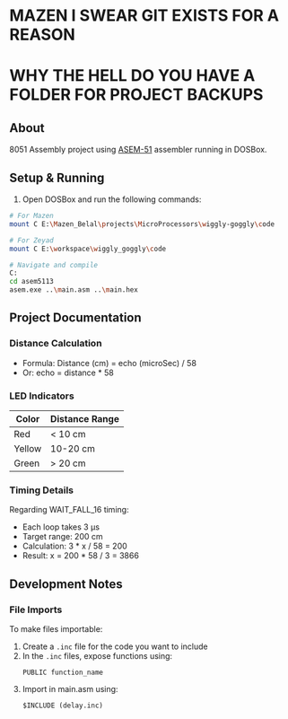 # MAZEN I SWEAR GIT EXISTS FOR A REASON
# WHY THE HELL DO YOU HAVE A FOLDER FOR PROJECT BACKUPS

## About
8051 Assembly project using [ASEM-51](https://plit.de/asem-51/) assembler running in DOSBox.

## Setup & Running
1. Open DOSBox and run the following commands:
```bash
# For Mazen
mount C E:\Mazen_Belal\projects\MicroProcessors\wiggly-goggly\code

# For Zeyad
mount C E:\workspace\wiggly_goggly\code

# Navigate and compile
C:
cd asem5113
asem.exe ..\main.asm ..\main.hex
```

## Project Documentation

### Distance Calculation
- Formula: Distance (cm) = echo (microSec) / 58
- Or: echo = distance * 58

### LED Indicators
| Color  | Distance Range |
|--------|---------------|
| Red    | < 10 cm      |
| Yellow | 10-20 cm     |
| Green  | > 20 cm      |

### Timing Details
Regarding WAIT_FALL_16 timing:
- Each loop takes 3 µs
- Target range: 200 cm
- Calculation: 3 * x / 58 = 200
- Result: x = 200 * 58 / 3 = 3866

## Development Notes

### File Imports
To make files importable:
1. Create a `.inc` file for the code you want to include
2. In the `.inc` files, expose functions using:
   ```assembly
   PUBLIC function_name
   ```
3. Import in main.asm using:
   ```assembly
   $INCLUDE (delay.inc)
   ```
